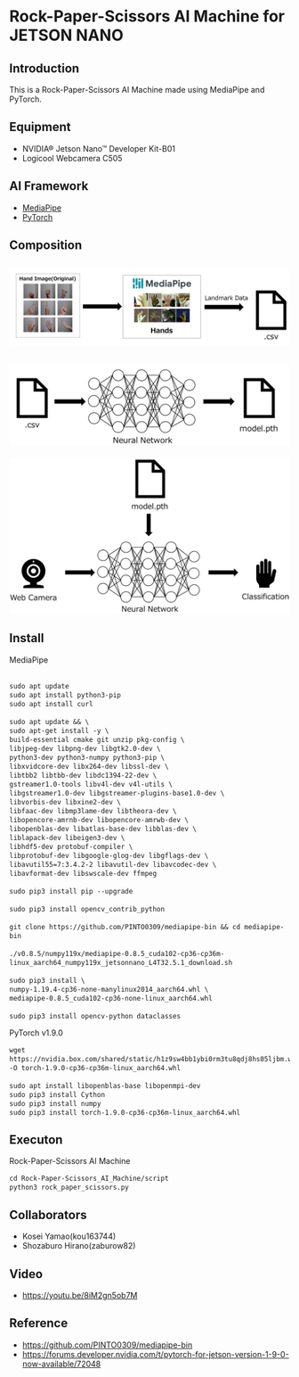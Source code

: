 #  Rock-Paper-Scissors AI Machine for JETSON NANO
## Introduction
This is a Rock-Paper-Scissors AI Machine made using MediaPipe and PyTorch.

## Equipment
- NVIDIA® Jetson Nano™ Developer Kit-B01
- Logicool Webcamera C505
## AI Framework
- [MediaPipe](https://google.github.io/mediapipe/)
- [PyTorch](https://pytorch.org/)

## Composition
![make_csv](/img/1.jpg)
--- 
![make_model](/img/2.jpg)
--- 
![Classification](/img/3.jpg)


## Install
MediaPipe
~~~

sudo apt update
sudo apt install python3-pip
sudo apt install curl

sudo apt update && \
sudo apt-get install -y \
build-essential cmake git unzip pkg-config \
libjpeg-dev libpng-dev libgtk2.0-dev \
python3-dev python3-numpy python3-pip \
libxvidcore-dev libx264-dev libssl-dev \
libtbb2 libtbb-dev libdc1394-22-dev \
gstreamer1.0-tools libv4l-dev v4l-utils \
libgstreamer1.0-dev libgstreamer-plugins-base1.0-dev \
libvorbis-dev libxine2-dev \
libfaac-dev libmp3lame-dev libtheora-dev \
libopencore-amrnb-dev libopencore-amrwb-dev \
libopenblas-dev libatlas-base-dev libblas-dev \
liblapack-dev libeigen3-dev \
libhdf5-dev protobuf-compiler \
libprotobuf-dev libgoogle-glog-dev libgflags-dev \
libavutil55=7:3.4.2-2 libavutil-dev libavcodec-dev \
libavformat-dev libswscale-dev ffmpeg

sudo pip3 install pip --upgrade

sudo pip3 install opencv_contrib_python

git clone https://github.com/PINTO0309/mediapipe-bin && cd mediapipe-bin

./v0.8.5/numpy119x/mediapipe-0.8.5_cuda102-cp36-cp36m-linux_aarch64_numpy119x_jetsonnano_L4T32.5.1_download.sh

sudo pip3 install \
numpy-1.19.4-cp36-none-manylinux2014_aarch64.whl \
mediapipe-0.8.5_cuda102-cp36-none-linux_aarch64.whl

sudo pip3 install opencv-python dataclasses
~~~
PyTorch v1.9.0
~~~
wget https://nvidia.box.com/shared/static/h1z9sw4bb1ybi0rm3tu8qdj8hs05ljbm.whl -O torch-1.9.0-cp36-cp36m-linux_aarch64.whl

sudo apt install libopenblas-base libopenmpi-dev
sudo pip3 install Cython
sudo pip3 install numpy
sudo pip3 install torch-1.9.0-cp36-cp36m-linux_aarch64.whl
~~~
## Executon
Rock-Paper-Scissors AI Machine
~~~
cd Rock-Paper-Scissors_AI_Machine/script
python3 rock_paper_scissors.py
~~~
## Collaborators
- Kosei Yamao(kou163744)
- Shozaburo Hirano(zaburow82)

## Video
- <https://youtu.be/8iM2gn5ob7M>

## Reference
- <https://github.com/PINTO0309/mediapipe-bin>
- <https://forums.developer.nvidia.com/t/pytorch-for-jetson-version-1-9-0-now-available/72048>

